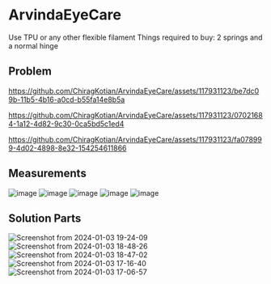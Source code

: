 # ArvindaEyeCare

Use TPU or any other flexible filament
Things required to buy: 2 springs and a normal hinge
## Problem


https://github.com/ChiragKotian/ArvindaEyeCare/assets/117931123/be7dc09b-11b5-4b16-a0cd-b55fa14e8b5a



https://github.com/ChiragKotian/ArvindaEyeCare/assets/117931123/07021684-1a12-4d82-9c30-0ca5bd5c1ed4



https://github.com/ChiragKotian/ArvindaEyeCare/assets/117931123/fa078999-4d02-4898-8e32-154254611866



## Measurements

![image](https://github.com/ChiragKotian/ArvindaEyeCare/assets/117931123/630b19e3-a314-43a0-8bc9-866e89ecd459)
![image](https://github.com/ChiragKotian/ArvindaEyeCare/assets/117931123/ce706125-d132-4eb2-89f1-f07853064597)
![image](https://github.com/ChiragKotian/ArvindaEyeCare/assets/117931123/34dc60b0-e77d-4661-9355-2e65c96f4707)
![image](https://github.com/ChiragKotian/ArvindaEyeCare/assets/117931123/d11ab0f3-5670-4acf-a522-191804020fec)
![image](https://github.com/ChiragKotian/ArvindaEyeCare/assets/117931123/f1de16fa-35c7-4cf7-a885-5097ce91bfa6)

## Solution Parts

![Screenshot from 2024-01-03 19-24-09](https://github.com/ChiragKotian/ArvindaEyeCare/assets/117931123/15ede4a1-4b00-4181-9938-6cb89ce1fe75)
![Screenshot from 2024-01-03 18-48-26](https://github.com/ChiragKotian/ArvindaEyeCare/assets/117931123/b2797431-8860-426a-b941-cd7220e45a2f)
![Screenshot from 2024-01-03 18-47-02](https://github.com/ChiragKotian/ArvindaEyeCare/assets/117931123/4f5a9344-7939-44d0-819f-af31ad1bf1d1)
![Screenshot from 2024-01-03 17-16-40](https://github.com/ChiragKotian/ArvindaEyeCare/assets/117931123/f0056472-8688-4733-8ec7-5a7dfcb15b16)
![Screenshot from 2024-01-03 17-06-57](https://github.com/ChiragKotian/ArvindaEyeCare/assets/117931123/363f6f48-1d4a-433a-9f3e-48475c5847eb)
